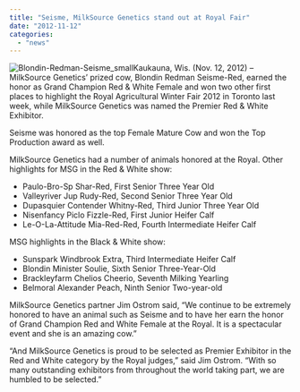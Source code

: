 ```yaml
---
title: "Seisme, MilkSource Genetics stand out at Royal Fair"
date: "2012-11-12"
categories: 
  - "news"
---
```


![Blondin-Redman-Seisme_small](http://ecbiz137.inmotionhosting.com/~insigh40/milksource.com/wp-content/uploads/2013/10/Blondin-Redman-Seisme_small.jpg)Kaukauna, Wis. (Nov. 12, 2012) – MilkSource Genetics’ prized cow, Blondin Redman Seisme-Red, earned the honor as Grand Champion Red & White Female and won two other first places to highlight the Royal Agricultural Winter Fair 2012 in Toronto last week, while MilkSource Genetics was named the Premier Red & White Exhibitor.

Seisme was honored as the top Female Mature Cow and won the Top Production award as well.

MilkSource Genetics had a number of animals honored at the Royal. Other highlights for MSG in the Red & White show:

- Paulo-Bro-Sp Shar-Red, First Senior Three Year Old
- Valleyriver Jup Rudy-Red, Second Senior Three Year Old
- Dupasquier Contender Whitny-Red, Third Junior Three Year Old
- Nisenfancy Piclo Fizzle-Red, First Junior Heifer Calf
- Le-O-La-Attitude Mia-Red-Red, Fourth Intermediate Heifer Calf

MSG highlights in the Black & White show:

- Sunspark Windbrook Extra, Third Intermediate Heifer Calf
- Blondin Minister Soulie, Sixth Senior Three-Year-Old
- Brackleyfarm Chelios Cheerio, Seventh Milking Yearling
- Belmoral Alexander Peach, Ninth Senior Two-year-old

MilkSource Genetics partner Jim Ostrom said, “We continue to be extremely honored to have an animal such as Seisme and to have her earn the honor of Grand Champion Red and White Female at the Royal. It is a spectacular event and she is an amazing cow.”

“And MilkSource Genetics is proud to be selected as Premier Exhibitor in the Red and White category by the Royal judges,” said Jim Ostrom. “With so many outstanding exhibitors from throughout the world taking part, we are humbled to be selected.”
